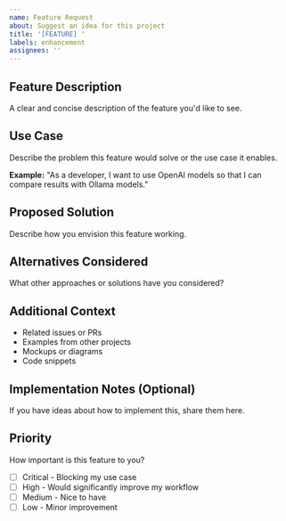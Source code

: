 ```yaml
---
name: Feature Request
about: Suggest an idea for this project
title: '[FEATURE] '
labels: enhancement
assignees: ''
---
```


## Feature Description
A clear and concise description of the feature you'd like to see.

## Use Case
Describe the problem this feature would solve or the use case it enables.

**Example:**
"As a developer, I want to use OpenAI models so that I can compare results with Ollama models."

## Proposed Solution
Describe how you envision this feature working.

## Alternatives Considered
What other approaches or solutions have you considered?

## Additional Context
- Related issues or PRs
- Examples from other projects
- Mockups or diagrams
- Code snippets

## Implementation Notes (Optional)
If you have ideas about how to implement this, share them here.

## Priority
How important is this feature to you?
- [ ] Critical - Blocking my use case
- [ ] High - Would significantly improve my workflow
- [ ] Medium - Nice to have
- [ ] Low - Minor improvement
